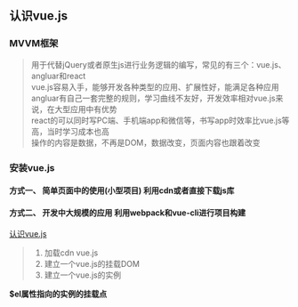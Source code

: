 ## 认识vue.js

### MVVM框架
> 用于代替jQuery或者原生js进行业务逻辑的编写，常见的有三个：vue.js、angluar和react  
> vue.js容易入手，能够开发各种类型的应用、扩展性好，能满足各种应用  
> angluar有自己一套完整的规则，学习曲线不友好，开发效率相对vue.js来说，在大型应用中有优势  
> react的可以同时写PC端、手机端app和微信等，书写app时效率比vue.js等高，当时学习成本也高    
>  操作的内容是数据，不再是DOM，数据改变，页面内容也跟着改变

### 安装vue.js
#### 方式一、 简单页面中的使用(小型项目) 利用cdn或者直接下载js库
#### 方式二、 开发中大规模的应用 利用webpack和vue-cli进行项目构建

[认识vue.js](./1.html)
> 1. 加载cdn  vue.js  
> 2. 建立一个vue.js的挂载DOM  
> 3. 建立一个vue.js的实例  

**$el属性指向的实例的挂载点**
